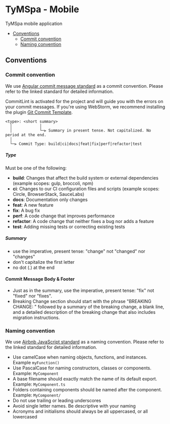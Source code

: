 # TyMSpa - Mobile

TyMSpa mobile application

- [Conventions](#conventions)
  - [Commit convention](#commit-convention)
  - [Naming convention](#naming-convention)
## Conventions
### Commit convention
We use [Angular commit message standard](https://github.com/angular/angular/blob/master/CONTRIBUTING.md#-commit-message-format) as a commit convention. Please refer to the linked standard for detailed information. 

CommitLint is activated for the project and will guide you with the errors on your commit messages. If you're using WebStorm, we recommend installing the plugin [Git Commit Template](https://plugins.jetbrains.com/plugin/9861-git-commit-template).

```
<type>: <short summary>
  │            │
  │            └─⫸ Summary in present tense. Not capitalized. No period at the end.
  │
  └─⫸ Commit Type: build|ci|docs|feat|fix|perf|refactor|test
```

##### Type

Must be one of the following:

* **build**: Changes that affect the build system or external dependencies (example scopes: gulp, broccoli, npm)
* **ci**: Changes to our CI configuration files and scripts (example scopes: Circle, BrowserStack, SauceLabs)
* **docs**: Documentation only changes
* **feat**: A new feature
* **fix**: A bug fix
* **perf**: A code change that improves performance
* **refactor**: A code change that neither fixes a bug nor adds a feature
* **test**: Adding missing tests or correcting existing tests

##### Summary

* use the imperative, present tense: "change" not "changed" nor "changes"
* don't capitalize the first letter
* no dot (.) at the end


#### Commit Message Body & Footer

* Just as in the summary, use the imperative, present tense: "fix" not "fixed" nor "fixes".
* Breaking Change section should start with the phrase "BREAKING CHANGE: " followed by a summary of the breaking change, a blank line, and a detailed description of the breaking change that also includes migration instructions.


### Naming convention

We use [Airbnb JavaScript standard](https://github.com/airbnb/javascript#naming-conventions) as a naming convention. Please refer to the linked standard for detailed information.
 - Use camelCase when naming objects, functions, and instances. Example `myFunction()`   
 - Use PascalCase for naming constructors, classes or components. Example: `MyComponent`
 - A base filename should exactly match the name of its default export. Example: `MyComponent.ts`
 - Folders containing components should be named after the component. Example: `MyComponent/`
 - Do not use trailing or leading underscores
 - Avoid single letter names. Be descriptive with your naming
 - Acronyms and initialisms should always be all uppercased, or all lowercased
